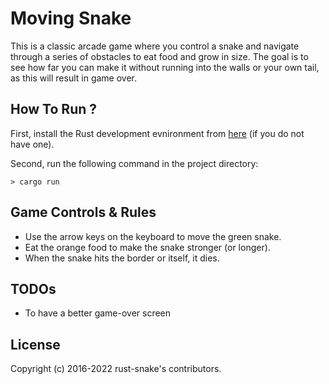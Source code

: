 # Moving Snake

This is a classic arcade game where you control a snake and navigate through a series of obstacles to eat food and grow in size. The goal is to see how far you can make it without running into the walls or your own tail, as this will result in game over.

## How To Run ?

First, install the Rust development evnironment from [here](https://www.rust-lang.org/tools/install) (if you do not have one).

Second, run the following command in the project directory:

```
> cargo run
```


## Game Controls & Rules

- Use the arrow keys on the keyboard to move the green snake.
- Eat the orange food to make the snake stronger (or longer).
- When the snake hits the border or itself, it dies.

## TODOs

- To have a better game-over screen

## License

Copyright (c) 2016-2022 rust-snake's contributors.
